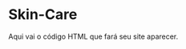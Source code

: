 # Skin-Care
<!DOCTYPE html>
<html lang="pt-br">
  <head>
    <title>Título da página</title>
    <meta charset="utf-8">
  </head>
  <body>
    Aqui vai o código HTML que fará seu site aparecer.
  </body>
</html>
